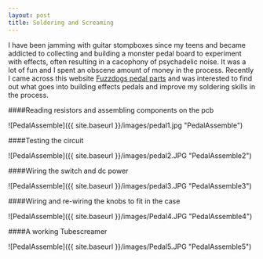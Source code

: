 ```yaml
---
layout: post
title: Soldering and Screaming
---
```


I have been jamming with guitar stompboxes since my teens and became addicted to collecting and building a monster pedal board to experiment with effects, often resulting in a cacophony of psychadelic noise. It was a lot of fun and I spent an obscene amount of money in the process. Recently I came across this website [Fuzzdogs pedal parts](http://shop.pedalparts.co.uk/) and was interested to find out what goes into building effects pedals and improve my soldering skills in the process.  


####Reading resistors and assembling components on the pcb

![PedalAssemble]({{ site.baseurl }}/images/pedal1.jpg "PedalAssemble")

####Testing the circuit

![PedalAssemble]({{ site.baseurl }}/images/pedal2.JPG "PedalAssemble2")

####Wiring the switch and dc power

![PedalAssemble]({{ site.baseurl }}/images/pedal3.JPG "PedalAssemble3")

####Wiring and re-wiring the knobs to fit in the case

![PedalAssemble]({{ site.baseurl }}/images/Pedal4.JPG "PedalAssemble4")

####A working Tubescreamer

![PedalAssemble]({{ site.baseurl }}/images/Pedal5.JPG "PedalAssemble5")

